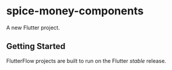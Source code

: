 # spice-money-components

A new Flutter project.

## Getting Started

FlutterFlow projects are built to run on the Flutter _stable_ release.
